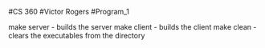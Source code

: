 #CS 360
#Victor Rogers
#Program_1

make server - builds the server
make client - builds the client
make clean - clears the executables from the directory
